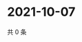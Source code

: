 # 2021-10-07

共 0 条

<!-- BEGIN WEIBO -->
<!-- 最后更新时间 Thu Oct 07 2021 04:13:55 GMT+0800 (China Standard Time) -->

<!-- END WEIBO -->
